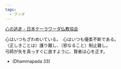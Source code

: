 ```yaml
---
tags:
  - ブッダ
---
```

[心の逃走 - 日本テーラワーダ仏教協会](https://j-theravada.com/dhamma/kantouhouwa/kantou003/)

心はいつもざわめいている。　心はいつも優柔不断である。  
（正しきことは）護り難し、（邪なること）制止難し。  
弓師が矢を真っすぐに直すように、賢者は心を正す。
- (Dhammapada 33)

